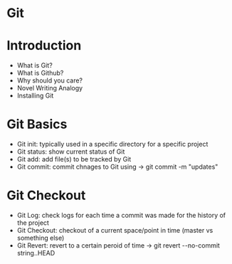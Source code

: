 # Git

# Introduction
* What is Git?
* What is Github?
* Why should you care?
* Novel Writing Analogy
* Installing Git

# Git Basics
* Git init: typically used in a specific directory for a specific project
* Git status: show current status of Git
* Git add: add file(s) to be tracked by Git
* Git commit: commit chnages to Git using -> git commit -m "updates"

# Git Checkout
* Git Log: check logs for each time a commit was made for the history of the project
* Git Checkout: checkout of a current space/point in time (master vs something else)
* Git Revert: revert to a certain peroid of time -> git revert --no-commit string..HEAD